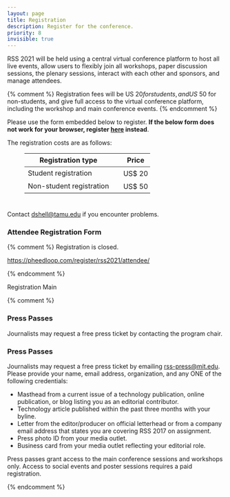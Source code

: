 ```yaml
---
layout: page
title: Registration
description: Register for the conference.
priority: 8
invisible: true
---
```


RSS 2021 will be held using a central virtual conference platform to
host all live events, allow users to flexibly join all workshops,
paper discussion sessions, the plenary sessions, interact with each
other and sponsors, and manage attendees.

{% comment %}
Registration fees will be US $20 for students, and US$ 50 for
non-students, and give full access to the virtual conference platform,
including the workshop and main conference events.
{% endcomment %}

Please use the form embedded below to register. <b>If the below form does not work for your browser, register [here](https://pheedloop.com/rss2021/site/register/) instead</b>. 

The registration costs are as follows: 

<table style="margin-left: 40px; margin-bottom: 40px;">
    <thead>
    <tr style="border-bottom: 1px solid #444444;; padding: 5px;">
        <th> Registration type </th> <th> &nbsp; </th> <th style="padding:5px;"> Price </th></tr>
    </thead>
    <tbody>
      <tr>
        <td> Student registration </td> <td> </td> <td style="padding:5px;"> US$ 20 </td></tr>
      <tr>
        <td> Non-student registration </td> <td> </td> <td style="padding:5px;"> US$ 50 </td></tr>
    </tbody>
</table>



Contact dshell@tamu.edu if you encounter problems. 


### Attendee Registration Form

{% comment %}
Registration is closed.

https://pheedloop.com/register/rss2021/attendee/

{% endcomment %}



<script src="https://static.pheedloop.com/static/embed/embed.js"></script>
<link rel="stylesheet" type="text/css" href="https://static.pheedloop.com/static/embed/embed.css" />

<a class="pheedloop-popup-93484 popup-btn">Registration Main</a>
<div id="pheedloop-embed-93484"></div>

<script type="text/javascript">
  createSection({
    event: 'rss2021',
    section: '93484',
    height: 2000,
    resize: false,
    popup: false,
  });
</script>

{% comment %}

### Press Passes

Journalists may request a free press ticket by contacting the program chair.


### Press Passes

Journalists may request a free press ticket by
emailing [rss-press@mit.edu](mailto:rss-press@mit.edu). Please provide your
name, email address, organization, and any ONE of the following credentials:

- Masthead from a current issue of a technology publication, online publication,
  or blog listing you as an editorial contributor.
- Technology article published within the past three months with your byline.
- Letter from the editor/producer on official letterhead or from a company email
  address that states you are covering RSS 2017 on assignment.
- Press photo ID from your media outlet.
- Business card from your media outlet reflecting your editorial role.

Press passes grant access to the main conference sessions and workshops only.
Access to social events and poster sessions requires a paid registration.

{% endcomment %}

